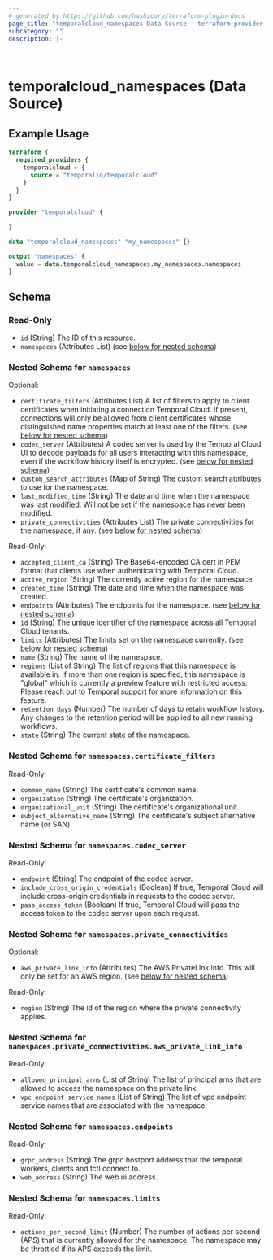 ```yaml
---
# generated by https://github.com/hashicorp/terraform-plugin-docs
page_title: "temporalcloud_namespaces Data Source - terraform-provider-temporalcloud"
subcategory: ""
description: |-
  
---
```


# temporalcloud_namespaces (Data Source)



## Example Usage

```terraform
terraform {
  required_providers {
    temporalcloud = {
      source = "temporalio/temporalcloud"
    }
  }
}

provider "temporalcloud" {

}

data "temporalcloud_namespaces" "my_namespaces" {}

output "namespaces" {
  value = data.temporalcloud_namespaces.my_namespaces.namespaces
}
```

<!-- schema generated by tfplugindocs -->
## Schema

### Read-Only

- `id` (String) The ID of this resource.
- `namespaces` (Attributes List) (see [below for nested schema](#nestedatt--namespaces))

<a id="nestedatt--namespaces"></a>
### Nested Schema for `namespaces`

Optional:

- `certificate_filters` (Attributes List) A list of filters to apply to client certificates when initiating a connection Temporal Cloud. If present, connections will only be allowed from client certificates whose distinguished name properties match at least one of the filters. (see [below for nested schema](#nestedatt--namespaces--certificate_filters))
- `codec_server` (Attributes) A codec server is used by the Temporal Cloud UI to decode payloads for all users interacting with this namespace, even if the workflow history itself is encrypted. (see [below for nested schema](#nestedatt--namespaces--codec_server))
- `custom_search_attributes` (Map of String) The custom search attributes to use for the namespace.
- `last_modified_time` (String) The date and time when the namespace was last modified. Will not be set if the namespace has never been modified.
- `private_connectivities` (Attributes List) The private connectivities for the namespace, if any. (see [below for nested schema](#nestedatt--namespaces--private_connectivities))

Read-Only:

- `accepted_client_ca` (String) The Base64-encoded CA cert in PEM format that clients use when authenticating with Temporal Cloud.
- `active_region` (String) The currently active region for the namespace.
- `created_time` (String) The date and time when the namespace was created.
- `endpoints` (Attributes) The endpoints for the namespace. (see [below for nested schema](#nestedatt--namespaces--endpoints))
- `id` (String) The unique identifier of the namespace across all Temporal Cloud tenants.
- `limits` (Attributes) The limits set on the namespace currently. (see [below for nested schema](#nestedatt--namespaces--limits))
- `name` (String) The name of the namespace.
- `regions` (List of String) The list of regions that this namespace is available in. If more than one region is specified, this namespace is "global" which is currently a preview feature with restricted access. Please reach out to Temporal support for more information on this feature.
- `retention_days` (Number) The number of days to retain workflow history. Any changes to the retention period will be applied to all new running workflows.
- `state` (String) The current state of the namespace.

<a id="nestedatt--namespaces--certificate_filters"></a>
### Nested Schema for `namespaces.certificate_filters`

Read-Only:

- `common_name` (String) The certificate's common name.
- `organization` (String) The certificate's organization.
- `organizational_unit` (String) The certificate's organizational unit.
- `subject_alternative_name` (String) The certificate's subject alternative name (or SAN).


<a id="nestedatt--namespaces--codec_server"></a>
### Nested Schema for `namespaces.codec_server`

Read-Only:

- `endpoint` (String) The endpoint of the codec server.
- `include_cross_origin_credentials` (Boolean) If true, Temporal Cloud will include cross-origin credentials in requests to the codec server.
- `pass_access_token` (Boolean) If true, Temporal Cloud will pass the access token to the codec server upon each request.


<a id="nestedatt--namespaces--private_connectivities"></a>
### Nested Schema for `namespaces.private_connectivities`

Optional:

- `aws_private_link_info` (Attributes) The AWS PrivateLink info. This will only be set for an AWS region. (see [below for nested schema](#nestedatt--namespaces--private_connectivities--aws_private_link_info))

Read-Only:

- `region` (String) The id of the region where the private connectivity applies.

<a id="nestedatt--namespaces--private_connectivities--aws_private_link_info"></a>
### Nested Schema for `namespaces.private_connectivities.aws_private_link_info`

Read-Only:

- `allowed_principal_arns` (List of String) The list of principal arns that are allowed to access the namespace on the private link.
- `vpc_endpoint_service_names` (List of String) The list of vpc endpoint service names that are associated with the namespace.



<a id="nestedatt--namespaces--endpoints"></a>
### Nested Schema for `namespaces.endpoints`

Read-Only:

- `grpc_address` (String) The grpc hostport address that the temporal workers, clients and tctl connect to.
- `web_address` (String) The web ui address.


<a id="nestedatt--namespaces--limits"></a>
### Nested Schema for `namespaces.limits`

Read-Only:

- `actions_per_second_limit` (Number) The number of actions per second (APS) that is currently allowed for the namespace. The namespace may be throttled if its APS exceeds the limit.
